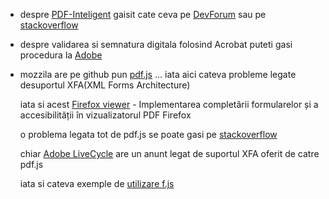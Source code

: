 
- despre [PDF-Inteligent](https://devforum.ro/t/generare-pdf-inteligent-pentru-anaf/19005) gaisit cate ceva pe [DevForum](https://devforum.ro/t/utilizare-certificat-in-adobe-reader-cu-trans-sped/17419) sau pe [stackoverflow](https://stackoverflow.com/questions/76736428/programatically-fill-government-pdf-xfa-dynamic)

- despre validarea si semnatura digitala folosind Acrobat puteti gasi procedura la [Adobe](https://helpx.adobe.com/ro/acrobat/using/validating-digital-signatures.html)

- mozzila are pe github pun [pdf.js](https://github.com/mozilla/pdf.js/issues/2373) ... iata aici cateva probleme legate desuportul XFA(XML Forms Architecture)

  iata si acest [Firefox viewer](https://blog.mozilla.org/attack-and-defense/2021/10/14/implementing-form-filling-and-accessibility-in-the-firefox-pdf-viewer/) - Implementarea completării formularelor și a accesibilității în vizualizatorul PDF Firefox

  o problema legata tot de pdf.js se poate gasi pe [stackoverflow](https://stackoverflow.com/questions/76895019/how-to-use-pdf-js-lib-to-fill-xfa-pdf-forms)

  chiar [Adobe LiveCycle](https://experienceleaguecommunities.adobe.com/t5/adobe-livecycle-questions/pdf-js-adds-basic-xfa-support/m-p/404238) are un anunt legat de suportul XFA oferit de catre pdf.js

  iata si cateva exemple de [utilizare f.js](https://mozilla.github.io/pdf.js/examples/)
